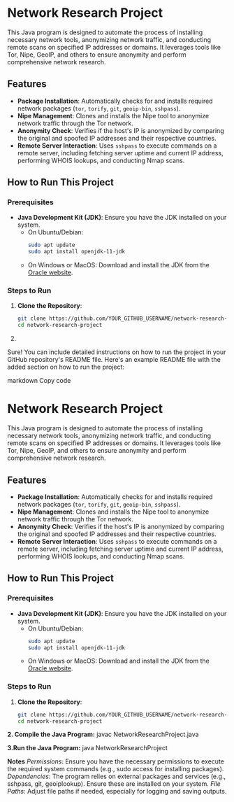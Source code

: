 # Network Research Project

This Java program is designed to automate the process of installing necessary network tools, anonymizing network traffic, and conducting remote scans on specified IP addresses or domains. It leverages tools like Tor, Nipe, GeoIP, and others to ensure anonymity and perform comprehensive network research.

## Features

- **Package Installation**: Automatically checks for and installs required network packages (`tor`, `torify`, `git`, `geoip-bin`, `sshpass`).
- **Nipe Management**: Clones and installs the Nipe tool to anonymize network traffic through the Tor network.
- **Anonymity Check**: Verifies if the host's IP is anonymized by comparing the original and spoofed IP addresses and their respective countries.
- **Remote Server Interaction**: Uses `sshpass` to execute commands on a remote server, including fetching server uptime and current IP address, performing WHOIS lookups, and conducting Nmap scans.

## How to Run This Project

### Prerequisites

- **Java Development Kit (JDK)**: Ensure you have the JDK installed on your system.
  - On Ubuntu/Debian:
    ```bash
    sudo apt update
    sudo apt install openjdk-11-jdk
    ```
  - On Windows or MacOS: Download and install the JDK from the [Oracle website](https://www.oracle.com/java/technologies/javase-jdk11-downloads.html).

### Steps to Run

1. **Clone the Repository**:
   ```bash
   git clone https://github.com/YOUR_GITHUB_USERNAME/network-research-project.git
   cd network-research-project
2. 
Sure! You can include detailed instructions on how to run the project in your GitHub repository's README file. Here's an example README file with the added section on how to run the project:

markdown
Copy code
# Network Research Project

This Java program is designed to automate the process of installing necessary network tools, anonymizing network traffic, and conducting remote scans on specified IP addresses or domains. It leverages tools like Tor, Nipe, GeoIP, and others to ensure anonymity and perform comprehensive network research.

## Features

- **Package Installation**: Automatically checks for and installs required network packages (`tor`, `torify`, `git`, `geoip-bin`, `sshpass`).
- **Nipe Management**: Clones and installs the Nipe tool to anonymize network traffic through the Tor network.
- **Anonymity Check**: Verifies if the host's IP is anonymized by comparing the original and spoofed IP addresses and their respective countries.
- **Remote Server Interaction**: Uses `sshpass` to execute commands on a remote server, including fetching server uptime and current IP address, performing WHOIS lookups, and conducting Nmap scans.

## How to Run This Project

### Prerequisites

- **Java Development Kit (JDK)**: Ensure you have the JDK installed on your system.
  - On Ubuntu/Debian:
    ```bash
    sudo apt update
    sudo apt install openjdk-11-jdk
    ```
  - On Windows or MacOS: Download and install the JDK from the [Oracle website](https://www.oracle.com/java/technologies/javase-jdk11-downloads.html).

### Steps to Run

1. **Clone the Repository**:
   ```bash
   git clone https://github.com/YOUR_GITHUB_USERNAME/network-research-project.git
   cd network-research-project
   
**2. Compile the Java Program:**
   javac NetworkResearchProject.java
   
**3.Run the Java Program:**
  java NetworkResearchProject


**Notes**
_Permissions_: Ensure you have the necessary permissions to execute the required system commands (e.g., sudo access for installing packages).
_Dependencies_: The program relies on external packages and services (e.g., sshpass, git, geoiplookup). Ensure these are installed on your system.
_File_ _Paths_: Adjust file paths if needed, especially for logging and saving outputs.
